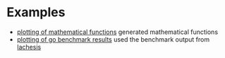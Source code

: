 # Examples

- [plotting of mathematical functions](graph/graph.go)
generated mathematical functions
- [plotting of go benchmark results](bench/bench.go)
used the benchmark output from [lachesis](https://github.com/drakos74/lachesis) 